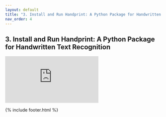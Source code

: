 ```yaml
---
layout: default
title: "3. Install and Run Handprint: A Python Package for Handwritten Text Recognition"
nav_order: 4
---
```

## 3. Install and Run Handprint: A Python Package for Handwritten Text Recognition
<div class="html-container">
<iframe src="https://github.com/caltechlibrary/handprint#-installation-and-configuration" allowfullscreen="" frameborder="0">></iframe>
  </div>

{% include footer.html %}
